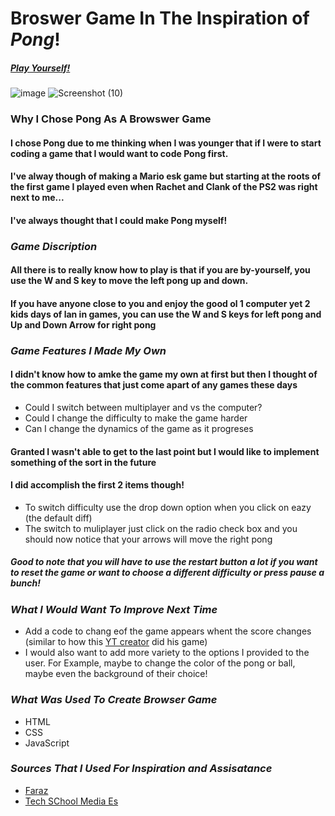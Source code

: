 # Broswer Game In The Inspiration of *Pong*!
##### [Play Yourself!](https://wolfvain305.github.io/Browser-Pong-Project/)
![image](https://github.com/wolfvain305/Browser-Pong-Project/assets/168152251/39171ae6-2c7f-4cb5-9d2e-c69df6c11ba0)
![Screenshot (10)](https://github.com/wolfvain305/Browser-Pong-Project/assets/168152251/eb5c947d-a934-43ca-b5fb-24adb4631e75)


### Why I Chose Pong As A Browswer Game
#### I chose Pong due to me thinking when I was younger that if I were to start coding a game that I would want to code Pong first. 
#### I've alway though of making a Mario esk game but starting at the roots of the first game I played even when Rachet and Clank of the PS2 was right next to me...
#### I've always thought that I could make Pong myself!
### *Game Discription*
#### All there is to really know how to play is that if you are by-yourself, you use the W and S key to move the left pong up and down.
#### If you have anyone close to you and enjoy the good ol 1 computer yet 2 kids days of lan in games, you can use the W and S keys for left pong and Up and Down Arrow for right pong
### *Game Features I Made My Own*
#### I didn't know how to amke the game my own at first but then I thought of the common features that just come apart of any games these days
* Could I switch between multiplayer and vs the computer?
* Could I change the difficulty to make the game harder
* Can I change the dynamics of the game as it progreses
#### Granted I wasn't able to get to the last point but I would like to implement something of the sort in the future
#### I did accomplish the first 2 items though!
* To switch difficulty use the drop down option when you click on eazy (the default diff)
* The switch to muliplayer just click on the radio check box and you should now notice that your arrows will move the right pong
##### Good to note that you will have to use the restart button a lot if you want to reset the game or want to choose a different difficulty or press pause a bunch!
### *What I Would Want To Improve Next Time*
* Add a code to chang eof the game appears whent the score changes (similar to how this [YT creator](https://www.youtube.com/watch?v=jrqN0uZwhwk&t=625s&ab_channel=Devression) did his game)
* I would also want to add more variety to the options I provided to the user. For Example, maybe to change the color of the pong or ball, maybe even the background of their choice!

### *What Was Used To Create Browser Game*
* HTML
* CSS
* JavaScript
### *Sources That I Used For Inspiration and Assisatance*
* [Faraz](https://www.codewithfaraz.com/content/124/how-to-create-a-ping-pong-game-with-html-css-and-javascript#css-code)
* [Tech SChool Media Es](https://www.youtube.com/watch?v=qIKG5ehbhIU&ab_channel=TechSchoolMediaEs)
